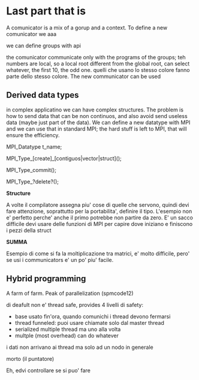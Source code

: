 # Last part that is 

A comunicator is a mix of a gorup and a context. To define a new comunicator we aaa

we can define groups with api

the comunicator communicate only with the programs of the groups; teh numbers are local, so a local root different from the global root, can select whatever, the first 10, the odd one.
quelli che usano lo stesso colore fanno parte dello stesso colore. The new communicator can be used 

## Derived data types
in complex applicatino we can have complex structures. The problem is how to send data that can be non continuos, and also avoid send useless data (maybe just part of the data). We can define a new datatype with MPI and we can use that in standard MPI; the hard stuff is left to MPI, that will ensure the efficiency.

MPI_Datatype t_name;

MPI_Type_\[create]_\[contiguos|vector|struct]();

MPI_Type_commit();

MPI_Type_?delete?();


**Structure**

A volte il compilatore assegna piu' cose di quelle che servono, quindi devi fare attenzione, soprattutto per la portabilita', definire il tipo.
L'esempio non e' perfetto perche' anche il primo potrebbe non partire da zero. E' un sacco difficile devi usare delle funzioni di MPI per capire dove iniziano e finiscono i pezzi della struct


**SUMMA**

Esempio di come si fa la moltiplicazione tra matrici, e' molto difficile, pero' se usi i communicators e' un po' piu' facile.

## Hybrid programming

A farm of farm. Peak of parallelization (spmcode12)

di deafult non e' thread safe, provides 4 livelli di safety:
- base usato fin'ora, quando comunichi i thread devono fermarsi
- thread funneled: puoi usare chiamate solo dal master thread
- serialized multiple thread ma uno alla volta
- multple (most overhead) can do whatever

i dati non arrivano ai thread ma solo ad un nodo in generale

morto (il puntatore)

Eh, edvi controllare se si puo' fare